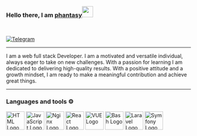 ### Hello there, I am [phantasy](https://t.me/ph4n7asy)<img src="https://raw.githubusercontent.com/MartinHeinz/MartinHeinz/master/wave.gif" width="30px">
<br/>

[![Telegram](https://img.shields.io/badge/Telegram-2CA5E0?style=for-the-badge&logo=telegram&logoColor=white)](https://t.me/ph4n7asy)


---

I am a web full stack Developer. I am a motivated and versatile individual, always eager to take on new challenges. With a passion for learning I am dedicated to delivering high-quality results. With a positive attitude and a growth mindset, I am ready to make a meaningful contribution and achieve great things.

---

### Languages and tools ⚙️
<p>
<img src="https://www.svgrepo.com/show/303205/html-5-logo.svg" alt="HTML Logo" width="50" height="50"/> 
<img src="https://cdn.worldvectorlogo.com/logos/logo-javascript.svg" alt="JavaScript Logo" width="50" height="50"/> 
<img src="https://user-images.githubusercontent.com/25181517/183345125-9a7cd2e6-6ad6-436f-8490-44c903bef84c.png" alt="Nginx Logo" width="50" height="50"/> <img src="https://cdn.worldvectorlogo.com/logos/react-2.svg" alt="React Logo" width="50" height="50"/>  
<img src="https://cdn.worldvectorlogo.com/logos/vue-9.svg" alt="VUE Logo" width="50" height="50"/> 
<img src="https://cdn.worldvectorlogo.com/logos/bash-1.svg" alt="Bash Logo" width="50" height="50"/>
<img src="https://www.logo.wine/a/logo/Laravel/Laravel-Logo.wine.svg" alt="Laravel Logo" width="50" height="50"/>
<img src="https://www.logo.wine/a/logo/Symfony/Symfony-Logo.wine.svg" alt="Symfony Logo" width="50" height="50"/>
</p>
